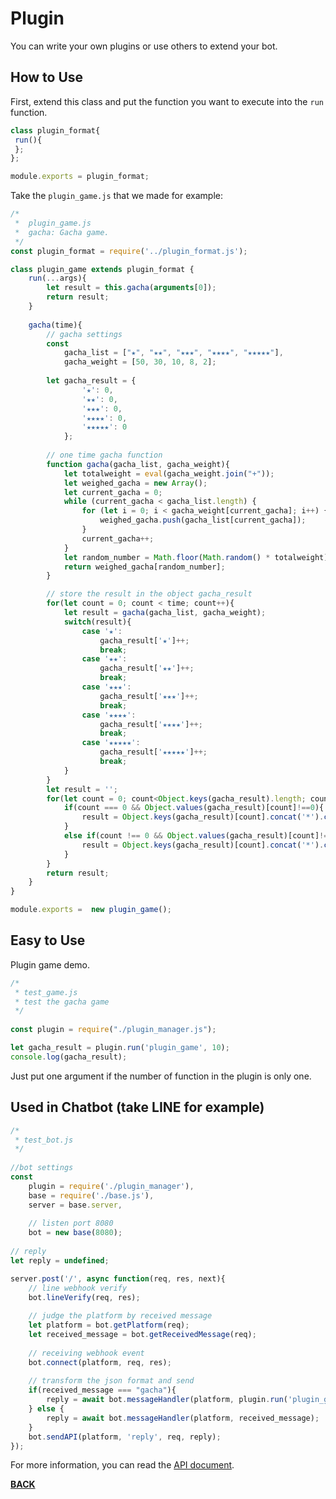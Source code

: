 # Plugin

You can write your own plugins or use others to extend your bot.

## How to Use

First, extend this class and put the function you want to execute into the ``run`` function.

```javascript
class plugin_format{
 run(){
 };
};

module.exports = plugin_format;
```

Take the ``plugin_game.js`` that we made for example:

```javascript
/*
 *	plugin_game.js
 *	gacha: Gacha game.
 */
const plugin_format = require('../plugin_format.js');

class plugin_game extends plugin_format {
	run(...args){
		let result = this.gacha(arguments[0]);
		return result;
	}
	
	gacha(time){
		// gacha settings
		const
			gacha_list = ["★", "★★", "★★★", "★★★★", "★★★★★"],
			gacha_weight = [50, 30, 10, 8, 2];
			
		let gacha_result = {
				'★': 0,
				'★★': 0,
				'★★★': 0,
				'★★★★': 0,
				'★★★★★': 0
			};
			
		// one time gacha function
		function gacha(gacha_list, gacha_weight){
			let totalweight = eval(gacha_weight.join("+"));
			let weighed_gacha = new Array();
			let current_gacha = 0;
			while (current_gacha < gacha_list.length) {
				for (let i = 0; i < gacha_weight[current_gacha]; i++) {
					weighed_gacha.push(gacha_list[current_gacha]);
				}
				current_gacha++;
			}
			let random_number = Math.floor(Math.random() * totalweight)
			return weighed_gacha[random_number];
		}

		// store the result in the object gacha_result
		for(let count = 0; count < time; count++){
			let result = gacha(gacha_list, gacha_weight);
			switch(result){
				case '★':
					gacha_result['★']++;
					break;
				case '★★':
					gacha_result['★★']++;
					break;
				case '★★★':
					gacha_result['★★★']++;
					break;
				case '★★★★':
					gacha_result['★★★★']++;
					break;
				case '★★★★★':
					gacha_result['★★★★★']++;
					break;
			}
		}
		let result = '';
		for(let count = 0; count<Object.keys(gacha_result).length; count++){
			if(count === 0 && Object.values(gacha_result)[count]!==0){
				result = Object.keys(gacha_result)[count].concat('*').concat(Object.values(gacha_result)[count]).concat(result);
			}
			else if(count !== 0 && Object.values(gacha_result)[count]!==0){
				result = Object.keys(gacha_result)[count].concat('*').concat(Object.values(gacha_result)[count]).concat('\n').concat(result);
			}
		}
		return result;
	}
}

module.exports =  new plugin_game();
```

## Easy to Use
Plugin game demo.

```javascript
/*
 * test_game.js
 * test the gacha game
 */
 
const plugin = require("./plugin_manager.js");

let gacha_result = plugin.run('plugin_game', 10);
console.log(gacha_result);
```
Just put one argument if the number of function in the plugin is only one.

## Used in Chatbot (take LINE for example)

```javascript
/* 
 * test_bot.js
 */
 
//bot settings
const
	plugin = require('./plugin_manager'),
	base = require('./base.js'),
	server = base.server,
	
	// listen port 8080
	bot = new base(8080);
	
// reply
let reply = undefined;

server.post('/', async function(req, res, next){
	// line webhook verify
	bot.lineVerify(req, res);
	
	// judge the platform by received message
	let platform = bot.getPlatform(req);
	let received_message = bot.getReceivedMessage(req);
	
	// receiving webhook event
	bot.connect(platform, req, res);
	
	// transform the json format and send
	if(received_message === "gacha"){
		reply = await bot.messageHandler(platform, plugin.run('plugin_game', 10));
	} else {
		reply = await bot.messageHandler(platform, received_message);
	}
	bot.sendAPI(platform, 'reply', req, reply);
});
```

For more information, you can read the [API document](https://github.com/Mist-Rain/Bot-Framework/blob/master/docs/API-Reference.md#API_reference).

<b>[BACK](https://github.com/Mist-Rain/Bot-Framework#documentation)</b>

